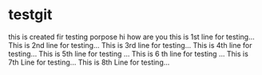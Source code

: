 # testgit
this is created fir testing porpose
hi how are you
this is 1st line for testing...
This is 2nd line for testing...
This is 3rd line for testing...
This is 4th line for testing...
This is 5th line for testing ...
This is 6 th line for testing ...
This is 7th Line for testing...
This is 8th Line for testing...
